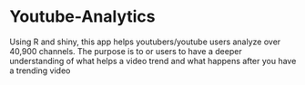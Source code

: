 # Youtube-Analytics
Using R and shiny, this app helps youtubers/youtube users analyze over 40,900 channels. The purpose is to or users to have a deeper understanding of what helps a video trend and what happens after you have a trending video
